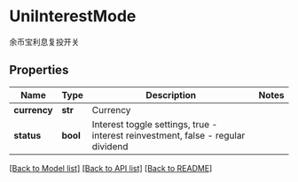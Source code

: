 # UniInterestMode

余币宝利息复投开关
## Properties
Name | Type | Description | Notes
------------ | ------------- | ------------- | -------------
**currency** | **str** | Currency | 
**status** | **bool** | Interest toggle settings, true - interest reinvestment, false - regular dividend | 

[[Back to Model list]](../README.md#documentation-for-models) [[Back to API list]](../README.md#documentation-for-api-endpoints) [[Back to README]](../README.md)



